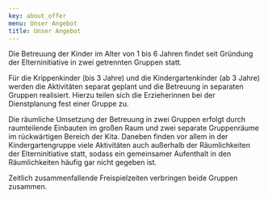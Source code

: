 ```yaml
---
key: about_offer
menu: Unser Angebot
title: Unser Angebot
---
```

Die Betreuung der Kinder im Alter von 1 bis 6 Jahren findet seit Gründung der Elterninitiative in zwei getrennten Gruppen statt.

Für die Krippenkinder (bis 3 Jahre) und die Kindergartenkinder (ab 3 Jahre) werden die Aktivitäten separat geplant und die Betreuung in separaten Gruppen realisiert. Hierzu teilen sich die Erzieherinnen bei der Dienstplanung fest einer Gruppe zu.

Die räumliche Umsetzung der Betreuung in zwei Gruppen erfolgt durch raumteilende Einbauten im großen Raum und zwei separate Gruppenräume im rückwärtigen Bereich der Kita. Daneben finden vor allem in der Kindergartengruppe viele Aktivitäten auch außerhalb der Räumlichkeiten der Elterninitiative statt, sodass ein gemeinsamer Aufenthalt in den Räumlichkeiten häufig gar nicht gegeben ist.

Zeitlich zusammenfallende Freispielzeiten verbringen beide Gruppen zusammen.